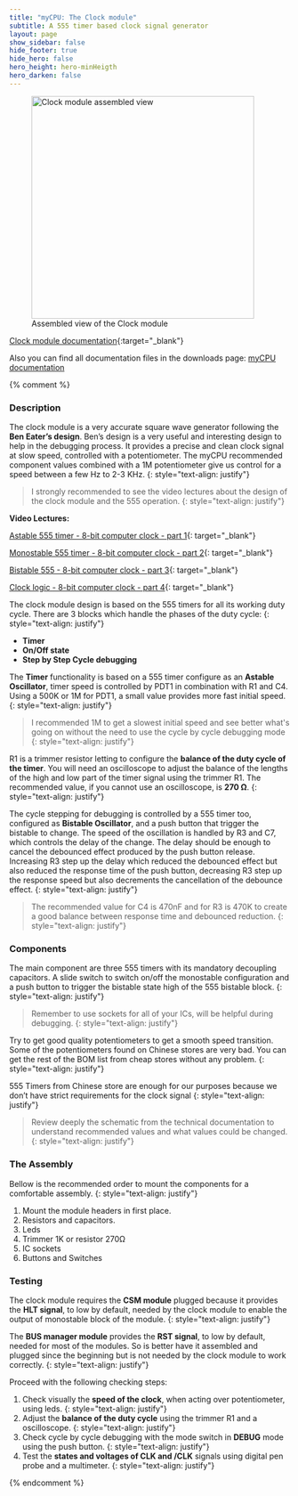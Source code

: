 ```yaml
---
title: "myCPU: The Clock module"
subtitle: A 555 timer based clock signal generator
layout: page
show_sidebar: false
hide_footer: true
hide_hero: false
hero_height: hero-minHeigth
hero_darken: false
---
```

<figure class="center">
    <img src="{{ site.baseurl }}/img/mycpu/modules/clock/clock_assembled_min.png" alt="Clock module assembled view" title="Assembled view of the Clock module" width="400px">
    <figcaption>Assembled view of the Clock module</figcaption>
</figure>

[Clock module documentation](https://github.com/mylabpcb/myCPU/blob/master/Docs/myCPU_Clock_module_full.pdf){:target="_blank"}

Also you can find all documentation files in the downloads page: [myCPU documentation](/pages/en/mycpu/downloads/technical_docs)

{% comment %}
### Description
The clock module is a very accurate square wave generator following the **Ben Eater’s design**. Ben’s design is a very useful and interesting design to help in the debugging process. It provides a precise and clean clock signal at slow speed, controlled with a potentiometer. The myCPU recommended component values combined with a 1M potentiometer give us control for a speed between a few Hz to 2-3 KHz.
{: style="text-align: justify"}

>I strongly recommended to see the video lectures about the design of the clock module and the 555 operation.
{: style="text-align: justify"}

**Video Lectures:**

[Astable 555 timer - 8-bit computer clock - part 1](https://www.youtube.com/watch?v=kRlSFm519Bo&list=PLowKtXNTBypGqImE405J2565dvjafglHU){: target="_blank"}

[Monostable 555 timer - 8-bit computer clock - part 2](https://www.youtube.com/watch?v=81BgFhm2vz8&list=PLowKtXNTBypGqImE405J2565dvjafglHU){: target="_blank"}

[Bistable 555 - 8-bit computer clock - part 3](https://www.youtube.com/watch?v=WCwJNnx36Rk&list=PLowKtXNTBypGqImE405J2565dvjafglHU){: target="_blank"}

[Clock logic - 8-bit computer clock - part 4](https://www.youtube.com/watch?v=SmQ5K7UQPMM&list=PLowKtXNTBypGqImE405J2565dvjafglHU){: target="_blank"}

The clock module design is based on the 555 timers for all its working duty cycle. There are 3 blocks which handle the phases of the duty cycle: 
{: style="text-align: justify"}

+	**Timer**
+	**On/Off state**
+	**Step by Step Cycle debugging**

The **Timer** functionality is based on a 555 timer configure as an **Astable Oscillator**, timer speed is controlled by PDT1 in combination with R1 and C4. Using a 500K or 1M for PDT1, a small value provides more fast initial speed.
{: style="text-align: justify"}

>I recommended 1M to get a slowest initial speed and see better what's going on without the need to use the cycle by cycle debugging mode
{: style="text-align: justify"}

R1 is a trimmer resistor letting to configure the **balance of the duty cycle of the timer**. You will need an oscilloscope to adjust the balance of the lengths of the high and low part of the timer signal using the trimmer R1. The recommended value, if you cannot use an oscilloscope, is **270 Ω**.
{: style="text-align: justify"}

The cycle stepping for debugging is controlled by a 555 timer too, configured as **Bistable Oscillator**, and a push button that trigger the bistable to change. The speed of the oscillation is handled by R3 and C7, which controls the delay of the change. The delay should be enough to cancel the debounced effect produced by the push button release. Increasing R3 step up the delay which reduced the debounced effect but also reduced the response time of the push button, decreasing R3 step up the response speed but also decrements the cancellation of the debounce effect. 
{: style="text-align: justify"}

>The recommended value for C4 is 470nF and for R3 is 470K to create a good balance between response time and debounced reduction.
{: style="text-align: justify"}

### Components
The main component are three 555 timers with its mandatory decoupling capacitors. A slide switch to switch on/off the monostable configuration and a push button to trigger the bistable state high of the 555 bistable block.
{: style="text-align: justify"}

>Remember to use sockets for all of your ICs, will be helpful during debugging.
{: style="text-align: justify"}

Try to get good quality potentiometers to get a smooth speed transition. Some of the potentiometers found on Chinese stores are very bad.
You can get the rest of the BOM list from cheap stores without any problem.
{: style="text-align: justify"}

555 Timers from Chinese store are enough for our purposes because we don’t have strict requirements for the clock signal
{: style="text-align: justify"}


>Review deeply the schematic from the technical documentation to understand recommended values and what values could be changed. 
{: style="text-align: justify"}

### The Assembly
Bellow is the recommended order to mount the components for a comfortable assembly.
{: style="text-align: justify"}

1.	Mount the module headers in first place.
2.	Resistors and capacitors.
3.	Leds
4.	Trimmer 1K or resistor 270Ω
5.	IC sockets
6.	Buttons and Switches

### Testing
The clock module requires the **CSM module** plugged because it provides the **HLT signal**, to low by default, needed by the clock module to enable the output of monostable block of the module.
{: style="text-align: justify"}

The **BUS manager module** provides the **RST signal**, to low by default, needed for most of the modules. So is better have it assembled and plugged since the beginning but is not needed by the clock module to work correctly.
{: style="text-align: justify"}

Proceed with the following checking steps:

1. Check visually the **speed of the clock**, when acting over potentiometer, using leds.
    {: style="text-align: justify"}
2. Adjust the **balance of the duty cycle** using the trimmer R1 and a oscilloscope.
    {: style="text-align: justify"}
3. Check cycle by cycle debugging with the mode switch in **DEBUG** mode using the push button.
    {: style="text-align: justify"}
4. Test the **states and voltages of CLK and /CLK** signals using digital pen probe and a multimeter.
    {: style="text-align: justify"}

{% endcomment %}